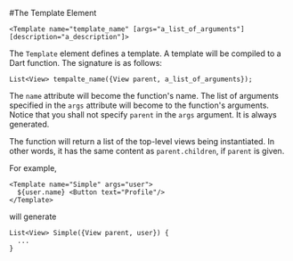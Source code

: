 #The Template Element

    <Template name="template_name" [args="a_list_of_arguments"] [description="a_description"]>

The `Template` element defines a template. A template will be compiled to a Dart function. The signature is as follows:

    List<View> tempalte_name({View parent, a_list_of_arguments});

The `name` attribute will become the function's name. The list of arguments specified in the `args` attribute will become to the function's arguments. Notice that you shall not specify `parent` in the `args` argument. It is always generated.

The function will return a list of the top-level views being instantiated. In other words, it has the same content as `parent.children`, if `parent` is given.

For example,

    <Template name="Simple" args="user">
      ${user.name} <Button text="Profile"/>
    </Template>

will generate

    List<View> Simple({View parent, user}) {
      ...
    }
